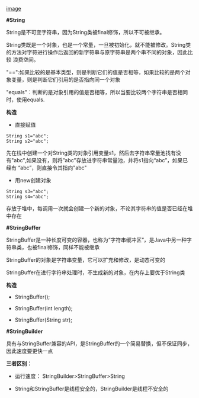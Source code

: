 [image](https://github.com/yuanxingkefou/Learn-to-Java/blob/master/JavaSE/String.gif)

**#String**

String是不可变字符串，因为String类被final修饰，所以不可被继承。

String类既是一个对象，也是一个常量，一旦被初始化，就不能被修改。String类的方法对字符进行操作后返回的新字符串与原字符串是两个串不同的对象，因此比较
浪费空间。

"==":如果比较的是基本类型，则是判断它们的值是否相等，如果比较的是两个对象变量，则是判断它们引用的是否指向同一个对象

"equals"：判断的是对象引用的值是否相等，所以当要比较两个字符串是否相同时，使用equals.

**构造**

* 直接赋值

```
String s1="abc";
String s2="abc";
```
先在栈中创建一个对String类的对象引用变量s1，然后去字符串常量池找有没有"abc",如果没有，则将”abc"存放进字符串常量池，并将s1指向“abc”，如果已经有
“abc”，则直接令其指向"abc"

* 用new创建对象

```
String s3="abc";
String s4="abc";
```

存放于堆中，每调用一次就会创建一个新的对象，不论其字符串的值是否已经在堆中存在

**#StringBuffer**

StringBuffer是一种长度可变的容器，也称为“字符串缓冲区”，是Java中另一种字符串类，也被final修饰，同样不能被继承

StringBuffer的对象是字符串变量，它可以扩充和修改，是动态可变的

StringBuffer在进行字符串处理时，不生成新的对象，在内存上要优于String类

**构造**

* StringBuffer();

* StringBuffer(int length);

* StringBuffer(String str);

**#StringBuilder**

具有与StringBuffer兼容的API，是StringBuffer的一个简易替换，但不保证同步，因此速度要更快一点

**三者区别：**

* 运行速度：
  StringBuilder>StringBuffer>String
  
* String和StringBuffer是线程安全的，StringBuilder是线程不安全的

